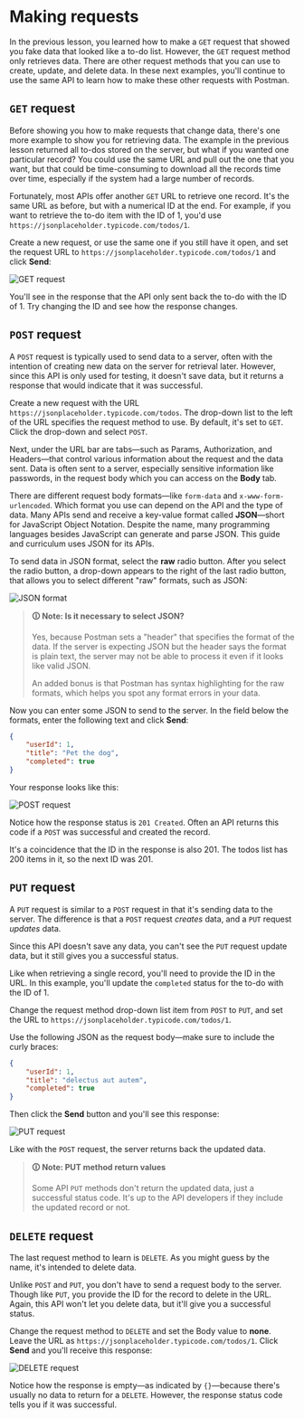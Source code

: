 # Making requests

In the previous lesson, you learned how to make a `GET` request that showed you fake data that looked like a to-do list. However, the `GET` request method only retrieves data. There are other request methods that you can use to create, update, and delete data. In these next examples, you'll continue to use the same API to learn how to make these other requests with Postman.

## `GET` request

Before showing you how to make requests that change data, there's one more example to show you for retrieving data. The example in the previous lesson returned all to-dos stored on the server, but what if you wanted one particular record? You could use the same URL and pull out the one that you want, but that could be time-consuming to download all the records time over time, especially if the system had a large number of records.

Fortunately, most APIs offer another `GET` URL to retrieve one record. It's the same URL as before, but with a numerical ID at the end. For example, if you want to retrieve the to-do item with the ID of 1, you'd use `https://jsonplaceholder.typicode.com/todos/1`.

Create a new request, or use the same one if you still have it open, and set the request URL to `https://jsonplaceholder.typicode.com/todos/1` and click **Send**:

![GET request](https://user-images.githubusercontent.com/94882786/164790917-bd889f3b-b000-4679-82f3-f4332fe2727b.png)

You'll see in the response that the API only sent back the to-do with the ID of 1. Try changing the ID and see how the response changes.

## `POST` request

A `POST` request is typically used to send data to a server, often with the intention of creating new data on the server for retrieval later. However, since this API is only used for testing, it doesn't save data, but it returns a response that would indicate that it was successful.

Create a new request with the URL `https://jsonplaceholder.typicode.com/todos`. The drop-down list to the left of the URL specifies the request method to use. By default, it's set to `GET`. Click the drop-down and select `POST`.

Next, under the URL bar are tabs—such as Params, Authorization, and Headers—that control various information about the request and the data sent. Data is often sent to a server, especially sensitive information like passwords, in the request body which you can access on the **Body** tab.

There are different request body formats—like `form-data` and `x-www-form-urlencoded`. Which format you use can depend on the API and the type of data. Many APIs send and receive a key-value format called **JSON**—short for JavaScript Object Notation. Despite the name, many programming languages besides JavaScript can generate and parse JSON. This guide and curriculum uses JSON for its APIs.

To send data in JSON format, select the **raw** radio button. After you select the radio button, a drop-down appears to the right of the last radio button, that allows you to select different "raw" formats, such as JSON:

![JSON format](https://user-images.githubusercontent.com/94882786/164790952-bf2fd697-5d80-4f9a-849e-0015a6755395.png)

>**🛈 Note: Is it necessary to select JSON?**
>
>Yes, because Postman sets a "header" that specifies the format of the data. If the server is expecting JSON but the header says the format is plain text, the server may not be able to process it even if it looks like valid JSON.
>
>An added bonus is that Postman has syntax highlighting for the raw formats, which helps you spot any format errors in your data.

Now you can enter some JSON to send to the server. In the field below the formats, enter the following text and click **Send**:

```json
{
    "userId": 1,
    "title": "Pet the dog",
    "completed": true
}
```

Your response looks like this:

![POST request](https://user-images.githubusercontent.com/94882786/164791016-20168e3f-b4f1-4a12-bf12-b8e7c3173a28.png)

Notice how the response status is `201 Created`. Often an API returns this code if a `POST` was successful and created the record.

It's a coincidence that the ID in the response is also 201. The todos list has 200 items in it, so the next ID was 201.

## `PUT` request

A `PUT` request is similar to a `POST` request in that it's sending data to the server. The difference is that a `POST` request _creates_ data, and a `PUT` request _updates_ data.

Since this API doesn't save any data, you can't see the `PUT` request update data, but it still gives you a successful status.

Like when retrieving a single record, you'll need to provide the ID in the URL. In this example, you'll update the `completed` status for the to-do with the ID of 1.

Change the request method drop-down list item from `POST` to `PUT`, and set the URL to `https://jsonplaceholder.typicode.com/todos/1`.

Use the following JSON as the request body—make sure to include the curly braces:

```json
{
    "userId": 1,
    "title": "delectus aut autem",
    "completed": true
}
```

Then click the **Send** button and you'll see this response:

![PUT request](https://user-images.githubusercontent.com/94882786/164791109-a3ebde71-4781-4bb8-9809-5e2b1e394c09.png)

Like with the `POST` request, the server returns back the updated data.

>**🛈 Note: PUT method return values**
>
>Some API `PUT` methods don't return the updated data, just a successful status code. It's up to the API developers if they include the updated record or not.

## `DELETE` request

The last request method to learn is `DELETE`. As you might guess by the name, it's intended to delete data.

Unlike `POST` and `PUT`, you don't have to send a request body to the server. Though like `PUT`, you provide the ID for the record to delete in the URL. Again, this API won't let you delete data, but it'll give you a successful status.

Change the request method to `DELETE` and set the Body value to **none**. Leave the URL as `https://jsonplaceholder.typicode.com/todos/1`. Click **Send** and you'll receive this response:

![DELETE request](https://user-images.githubusercontent.com/94882786/164791157-856385d8-e5df-4f38-8085-5043b4a9a7f8.png)

Notice how the response is empty—as indicated by `{}`—because there's usually no data to return for a `DELETE`. However, the response status code tells you if it was successful.

